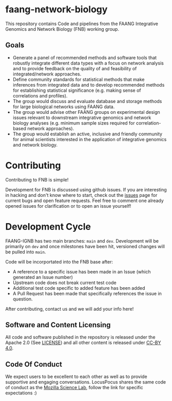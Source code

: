 # faang-network-biology
This repository contains Code and pipelines from the FAANG Integrative Genomics
and Network Biology (FNB) working group. 

Goals
-----
- Generate a panel of recommended methods and software tools that robustly integrate different data types with a focus on network analysis and to provide feedback on the quality of and feasibility of integrated/network approaches.
- Define community standards for statistical methods that make inferences from integrated  data and to develop recommended methods for establishing statistical significance (e.g. making sense of correlations and profiles).
- The group would discuss and evaluate database and storage methods for large biological networks using FAANG data.
- The group would advise other FAANG groups on experimental design issues relevant to downstream integrative genomics and network biology analyses (e.g. minimum sample sizes required for correlation-based network approaches).
- The group would establish an active, inclusive and friendly community for animal scientists interested in the application of integrative genomics and network biology.

Contributing
=============
Contributing to FNB is simple!

Development for FNB is discussed using github issues. 
If you are interesting in hacking and don't know where to start, check out the
[issues](https://github.com/FAANG/faang-network-biology/issues/) page for current bugs
and open feature requests. Feel free to comment one already opened issues for
clarification or to open an issue yourself! 

Development Cycle
=================
FAANG-IGNB has two main branches: `main` and `dev`. Development will be primarily on
`dev` and once milestones have been hit, versioned changes will be pulled into `main`.

Code will be incorportated into the FNB base after:
- A reference to a specific issue has been made in an Issue (which generated an Issue number)
- Upstream code does not break current test code
- Additional test code specific to added feature has been added
- A Pull Request has been made that specifically references the issue in question.

After contributing, contact us and we will add your info here!


Software and Content Licensing
------------------------------
All code and software published in the repository is released under the Apache 2.0 (See [LICENSE](https://github.com/FAANG/faang-network-biology/blob/master/LICENSE)) and all other content is released under [CC-BY 4.0](https://creativecommons.org/licenses/by/4.0/).

Code Of Conduct
---------------
We expect users to be excellent to each other as well as to provide supportive 
and engaging conversations. LocusPocus shares the same code of conduct
as the [Mozilla Science Lab](https://www.mozillascience.org/code-of-conduct), 
follow the link for specific expectations :) 
